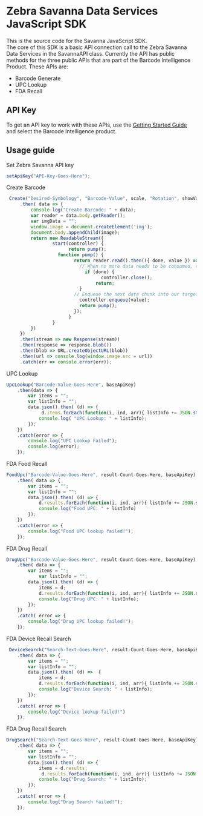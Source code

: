 Zebra Savanna Data Services JavaScript SDK
==========================================

This is the source code for the Savanna JavaScript SDK.  
The core of this SDK is a basic API connection call to the Zebra Savanna Data Services in the SavannaAPI class.  Currently the API has public methods for the three public APIs that are part of the Barcode Intelligence Product.  These APIs are:

* Barcode Generate
* UPC Lookup
* FDA Recall
  
API Key
-------

To get an API key to work with these APIs, use the [Getting Started Guide](https://developer.zebra.com/gsg) and select the Barcode Intelligence product.

Usage guide
-----------

Set Zebra Savanna API key

```javascript
setApiKey("API-Key-Goes-Here");
```

Create Barcode

```javascript
 Create("Desired-Symbology", "Barcode-Value", scale, "Rotation", showValueText, baseApiKey)
     .then( data => {
         console.log("Create Barcode: " + data);
         var reader = data.body.getReader();
         var imgData = "";
         window.image = document.createElement('img');
         document.body.appendChild(image);
         return new ReadableStream({
                 start(controller) {
                       return pump();
                   function pump() {
                         return reader.read().then(({ done, value }) => {
                           // When no more data needs to be consumed, close the stream
                             if (done) {
                                   controller.close();
                                 return;
                           }
                         // Enqueue the next data chunk into our target stream
                           controller.enqueue(value);
                           return pump();
                         });
                       }
                 }  
         })
     })
     .then(stream => new Response(stream))
     .then(response => response.blob())
     .then(blob => URL.createObjectURL(blob))
     .then(url => console.log(window.image.src = url))
     .catch(err => console.error(err));
```

UPC Lookup

```javascript
UpcLookup("Barcode-Value-Goes-Here", baseApiKey)
    .then(data => {
        var items = "";
        var listInfo = "";
        data.json().then( (d) => {
             d.items.forEach(function(i, ind, arr){ listInfo += JSON.stringify(i); });
            console.log( "UPC Lookup: " + listInfo);
        });
    })
    .catch(error => {
        console.log("UPC Lookup Failed");
        console.log(error);
    });
```

FDA Food Recall

```javascript
FoodUpc("Barcode-Value-Goes-Here", result-Count-Goes-Here, baseApiKey)
    .then( data => {
        var items = "";
        var listInfo = "";
        data.json().then( (d) => {
            d.results.forEach(function(i, ind, arr){ listInfo += JSON.stringify(i); });
            console.log("Food UPC: " + listInfo)
        });
    })
    .catch(error => {
        console.log("Food UPC lookup failed!");
    });
```

FDA Drug Recall

```javascript
DrugUpc("Barcode-Value-Goes-Here", result-Count-Goes-Here, baseApiKey)
    .then( data => {
        var items = "";
            var listInfo = "";
        data.json().then( (d) => {
            items = d;
            d.results.forEach(function(i, ind, arr){ listInfo += JSON.stringify(i); });
            console.log("Drug UPC: " + listInfo);
        });
    })
    .catch( error => {
        console.log("Drug UPC lookup failed!");
    });
```

FDA Device Recall Search

```javascript
 DeviceSearch("Search-Text-Goes-Here", result-Count-Goes-Here, baseApiKey)
    .then( data => {
        var items = "";
        var listInfo = "";
        data.json().then( (d) =>  {
            items = d;
            d.results.forEach(function(i, ind, arr){ listInfo += JSON.stringify(i); });
            console.log("Device Search: " + listInfo);
        });
    })
    .catch( error => {
        console.log("Device lookup failed!")
    });
```

FDA Drug Recall Search

```javascript
DrugSearch("Search-Text-Goes-Here", result-Count-Goes-Here, baseApiKey)
    .then( data => {
        var items = "";
        var listInfo = "";
        data.json().then( (d) => {
            items = d.results;
             d.results.forEach(function(i, ind, arr){ listInfo += JSON.stringify(i); });
            console.log("Drug Search: " + listInfo);
        });
    })
    .catch( error => {
        console.log("Drug Search failed!");
    });
```
